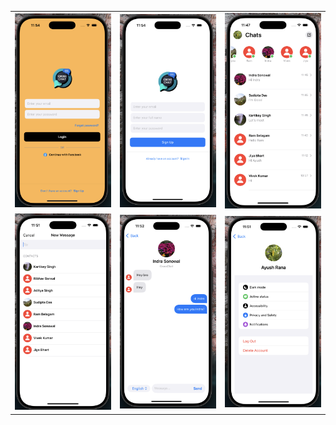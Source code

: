 <table>
  <tr>
    <td><img src="Images/image1.png" alt="Not able to Load the Image" width="200"></td>
    <td><img src="Images/image2.png" alt="Not able to Load the Image" width="200"></td>
    <td><img src="Images/image3.png" alt="Not able to Load the Image" width="200"></td>
  </tr>
  <tr>
    <td><img src="Images/image4.png" alt="Not able to Load the Image" width="200"></td>
    <td><img src="Images/image5.png" alt="Not able to Load the Image" width="200"></td>
    <td><img src="Images/image6.png" alt="Not able to Load the Image" width="200"></td>
  </tr>
</table>

